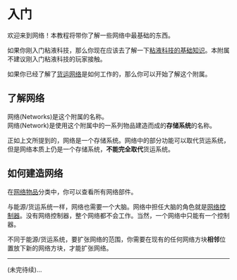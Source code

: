 # 入门

欢迎来到网络！本教程将带你了解一些网络中最基础的东西。

如果你刚入门粘液科技，那么你现在应该去了解一下[粘液科技的基础知识](https://slimefun.guizhanss.wiki/Getting-Started)。本附属不建议刚入门粘液科技的玩家接触。  

如果你已经了解了[货运网络](https://slimefun.guizhanss.wiki/Cargo-Management)是如何工作的，那么你可以开始了解这个附属。

## 了解网络

网络(Networks)是这个附属的名称。  
网络(Network)是使用这个附属中的一系列物品建造而成的**存储系统**的名称。

正如上文所提到的，网络是一个存储系统。网络中的部分功能可以取代货运系统，但是网络本质上仍是一个存储系统，**不能完全取代**货运系统。

## 如何建造网络

在[网络物品](/Network-Items)分类中，你可以查看所有网络部件。

与能源/货运系统一样，网络也需要一个大脑。网络中担任大脑的角色就是[网络控制器](/Network-Controller)。没有网络控制器，整个网络都不会工作。当然，一个网络中只能有一个控制器。

不同于能源/货运系统，要扩张网络的范围，你需要在现有的任何网络方块**相邻**位置放下新的网络方块，才能扩张网络。

---

(未完待续)...
